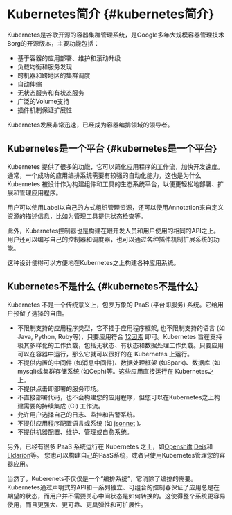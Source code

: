 # Kubernetes简介 {#kubernetes简介}

Kubernetes是谷歌开源的容器集群管理系统，是Google多年大规模容器管理技术Borg的开源版本，主要功能包括：

* 基于容器的应用部署、维护和滚动升级
* 负载均衡和服务发现
* 跨机器和跨地区的集群调度
* 自动伸缩
* 无状态服务和有状态服务
* 广泛的Volume支持
* 插件机制保证扩展性

Kubernetes发展非常迅速，已经成为容器编排领域的领导者。

## Kubernetes是一个平台 {#kubernetes是一个平台}

Kubernetes 提供了很多的功能，它可以简化应用程序的工作流，加快开发速度。通常，一个成功的应用编排系统需要有较强的自动化能力，这也是为什么 Kubernetes 被设计作为构建组件和工具的生态系统平台，以便更轻松地部署、扩展和管理应用程序。

用户可以使用Label以自己的方式组织管理资源，还可以使用Annotation来自定义资源的描述信息，比如为管理工具提供状态检查等。

此外，Kubernetes控制器也是构建在跟开发人员和用户使用的相同的API之上。用户还可以编写自己的控制器和调度器，也可以通过各种插件机制扩展系统的功能。

这种设计使得可以方便地在Kubernetes之上构建各种应用系统。

## Kubernetes不是什么 {#kubernetes不是什么}

Kubernetes 不是一个传统意义上，包罗万象的 PaaS \(平台即服务\) 系统。它给用户预留了选择的自由。

* 不限制支持的应用程序类型，它不插手应用程序框架, 也不限制支持的语言 \(如Java, Python, Ruby等\)，只要应用符合
  [12因素](http://12factor.net/)
  即可。Kubernetes 旨在支持极其多样化的工作负载，包括无状态、有状态和数据处理工作负载。只要应用可以在容器中运行，那么它就可以很好的在 Kubernetes 上运行。
* 不提供内置的中间件 \(如消息中间件\)、数据处理框架 \(如Spark\)、数据库 \(如 mysql\)或集群存储系统 \(如Ceph\)等。这些应用直接运行在 Kubernetes之上。
* 不提供点击即部署的服务市场。
* 不直接部署代码，也不会构建您的应用程序，但您可以在Kubernetes之上构建需要的持续集成 \(CI\) 工作流。
* 允许用户选择自己的日志、监控和告警系统。
* 不提供应用程序配置语言或系统 \(如
  [jsonnet](https://github.com/google/jsonnet)
  \)。
* 不提供机器配置、维护、管理或自愈系统。

另外，已经有很多 PaaS 系统运行在 Kubernetes 之上，如[Openshift](https://github.com/openshift/origin),[Deis](http://deis.io/)和[Eldarion](http://eldarion.cloud/)等。 您也可以构建自己的PaaS系统，或者只使用Kubernetes管理您的容器应用。

当然了，Kuberenets不仅仅是一个“编排系统”，它消除了编排的需要。Kubernetes通过声明式的API和一系列独立、可组合的控制器保证了应用总是在期望的状态，而用户并不需要关心中间状态是如何转换的。这使得整个系统更容易使用，而且更强大、更可靠、更具弹性和可扩展性。

